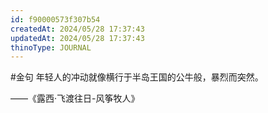 ```yaml
---
id: f90000573f307b54
createdAt: 2024/05/28 17:37:43
updatedAt: 2024/05/28 17:37:43
thinoType: JOURNAL
---
```

#金句 年轻人的冲动就像横行于半岛王国的公牛般，暴烈而突然。

——《露西·飞渡往日-风筝牧人》